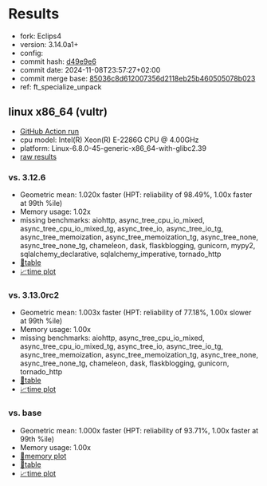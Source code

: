 # Results

- fork: Eclips4
- version: 3.14.0a1+
- config: 
- commit hash: [d49e9e6](https://github.com/Eclips4/cpython/commit/d49e9e6)
- commit date: 2024-11-08T23:57:27+02:00
- commit merge base: [85036c8d612007356d2118eb25b460505078b023](https://github.com/Eclips4/cpython/commit/85036c8d612007356d2118eb25b460505078b023)
- ref: ft_specialize_unpack

## linux x86_64 (vultr)

- [GitHub Action run](https://github.com/facebookexperimental/free-threading-benchmarking/actions/runs/11804452687)
- cpu model: Intel(R) Xeon(R) E-2286G CPU @ 4.00GHz
- platform: Linux-6.8.0-45-generic-x86_64-with-glibc2.39
- [raw results](bm-20241108-vultr-x86_64-Eclips4-ft_specialize_unpack-3.14.0a1%2B-d49e9e6.json)

### vs. 3.12.6

- Geometric mean: 1.020x faster (HPT: reliability of 98.49%, 1.00x faster at 99th %ile)
- Memory usage: 1.02x
- missing benchmarks: aiohttp, async_tree_cpu_io_mixed, async_tree_cpu_io_mixed_tg, async_tree_io, async_tree_io_tg, async_tree_memoization, async_tree_memoization_tg, async_tree_none, async_tree_none_tg, chameleon, dask, flaskblogging, gunicorn, mypy2, sqlalchemy_declarative, sqlalchemy_imperative, tornado_http
- [📄table](bm-20241108-vultr-x86_64-Eclips4-ft_specialize_unpack-3.14.0a1%2B-d49e9e6-vs-3.12.6.md)
- [📈time plot](bm-20241108-vultr-x86_64-Eclips4-ft_specialize_unpack-3.14.0a1%2B-d49e9e6-vs-3.12.6.svg)

### vs. 3.13.0rc2

- Geometric mean: 1.003x faster (HPT: reliability of 77.18%, 1.00x slower at 99th %ile)
- Memory usage: 1.00x
- missing benchmarks: aiohttp, async_tree_cpu_io_mixed, async_tree_cpu_io_mixed_tg, async_tree_io, async_tree_io_tg, async_tree_memoization, async_tree_memoization_tg, async_tree_none, async_tree_none_tg, chameleon, dask, flaskblogging, gunicorn, tornado_http
- [📄table](bm-20241108-vultr-x86_64-Eclips4-ft_specialize_unpack-3.14.0a1%2B-d49e9e6-vs-3.13.0rc2.md)
- [📈time plot](bm-20241108-vultr-x86_64-Eclips4-ft_specialize_unpack-3.14.0a1%2B-d49e9e6-vs-3.13.0rc2.svg)

### vs. base

- Geometric mean: 1.000x faster (HPT: reliability of 93.71%, 1.00x faster at 99th %ile)
- Memory usage: 1.00x
- [🧠memory plot](bm-20241108-vultr-x86_64-Eclips4-ft_specialize_unpack-3.14.0a1%2B-d49e9e6-vs-base-mem.svg)
- [📄table](bm-20241108-vultr-x86_64-Eclips4-ft_specialize_unpack-3.14.0a1%2B-d49e9e6-vs-base.md)
- [📈time plot](bm-20241108-vultr-x86_64-Eclips4-ft_specialize_unpack-3.14.0a1%2B-d49e9e6-vs-base.svg)

